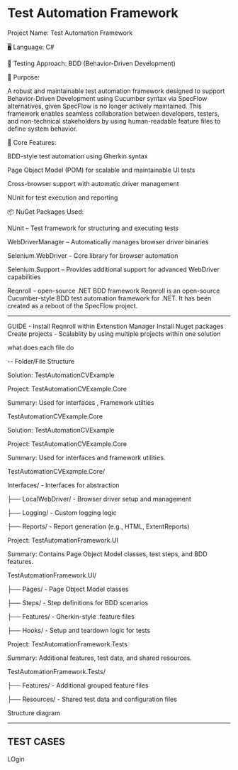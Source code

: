 # Test Automation Framework


Project Name: Test Automation Framework

🖥 Language: C#

🧪 Testing Approach: BDD (Behavior-Driven Development)

🎯 Purpose:

A robust and maintainable test automation framework designed to support Behavior-Driven Development using Cucumber syntax via SpecFlow alternatives, given SpecFlow is no longer actively maintained. 
This framework enables seamless collaboration between developers, testers, and non-technical stakeholders by using human-readable feature files to define system behavior.

🧱 Core Features:

BDD-style test automation using Gherkin syntax

Page Object Model (POM) for scalable and maintainable UI tests

Cross-browser support with automatic driver management

NUnit for test execution and reporting

📦 NuGet Packages Used:

NUnit – Test framework for structuring and executing tests

WebDriverManager – Automatically manages browser driver binaries

Selenium.WebDriver – Core library for browser automation

Selenium.Support – Provides additional support for advanced WebDriver capabilities

Reqnroll - open-source .NET BDD framework
Reqnroll is an open-source Cucumber-style BDD test automation framework for .NET. It has been created as a reboot of the SpecFlow project.


---
GUIDE - 
Install Reqnroll within Extenstion Manager
Install Nuget packages 
Create projects  - Scalablity by using multiple projects within one solution 

what does each file do 




--
Folder/File Structure

Solution: TestAutomationCVExample

Project: TestAutomationCVExample.Core

Summary: Used for interfaces , Framework utilties 

TestAutomationCVExample.Core

Solution: TestAutomationCVExample

Project: TestAutomationCVExample.Core

Summary: Used for interfaces and framework utilities.



TestAutomationCVExample.Core/

 Interfaces/           - Interfaces for abstraction

├── LocalWebDriver/       - Browser driver setup and management

├── Logging/              - Custom logging logic

├── Reports/              - Report generation (e.g., HTML, ExtentReports)



Project: TestAutomationFramework.UI

Summary: Contains Page Object Model classes, test steps, and BDD features.


TestAutomationFramework.UI/

├── Pages/                - Page Object Model classes

├── Steps/                - Step definitions for BDD scenarios

├── Features/             - Gherkin-style .feature files

├── Hooks/                - Setup and teardown logic for tests



Project: TestAutomationFramework.Tests

Summary: Additional features, test data, and shared resources.


TestAutomationFramework.Tests/

├── Features/             - Additional grouped feature files

├── Resources/            - Shared test data and configuration files

Structure diagram 


----------------------------
TEST CASES
----------------------------


LOgin 


